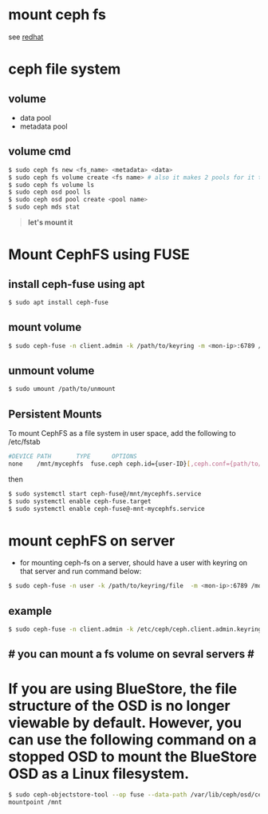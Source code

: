 # mount ceph fs
see [redhat](https://access.redhat.com/documentation/en-us/red_hat_ceph_storage/2/html/ceph_file_system_guide_technology_preview/mounting_and_unmounting_ceph_file_systems)

# ceph file system
## volume
- data pool
- metadata pool
## volume cmd
```bash
$ sudo ceph fs new <fs_name> <metadata> <data>
$ sudo ceph fs volume create <fs name> # also it makes 2 pools for it too
$ sudo ceph fs volume ls
$ sudo ceph osd pool ls
$ sudo ceph osd pool create <pool name>
$ sudo ceph mds stat
```
> **let's mount it**
# Mount CephFS using FUSE
## install ceph-fuse using apt
```bash
$ sudo apt install ceph-fuse
```
## mount volume
```bash
$ sudo ceph-fuse -n client.admin -k /path/to/keyring -m <mon-ip>:6789 /path/to/mount # default port of monitor
```
## unmount volume
```bash
$ sudo umount /path/to/unmount
```
## Persistent Mounts
To mount CephFS as a file system in user space, add the following to /etc/fstab
```bash
#DEVICE PATH       TYPE      OPTIONS
none    /mnt/mycephfs  fuse.ceph ceph.id={user-ID}[,ceph.conf={path/to/conf.conf}],_netdev,defaults  0 0
```
then 
```bash
$ sudo systemctl start ceph-fuse@/mnt/mycephfs.service
$ sudo systemctl enable ceph-fuse.target
$ sudo systemctl enable ceph-fuse@-mnt-mycephfs.service
```

# mount cephFS on server
- for mounting ceph-fs on a server, should have a user with keyring on that server and run command below:
```bash
$ sudo ceph-fuse -n user -k /path/to/keyring/file  -m <mon-ip>:6789 /mount/point
```
## example
```bash
$ sudo ceph-fuse -n client.admin -k /etc/ceph/ceph.client.admin.keyring -m 192.168.xxx.xxx:6789 /data
```
## # **you can mount a fs volume on sevral servers** \#


# If you are using BlueStore, the file structure of the OSD is no longer viewable by default. However, you can use the following command on a stopped OSD to mount the BlueStore OSD as a Linux filesystem.
```bash
$ sudo ceph-objectstore-tool --op fuse --data-path /var/lib/ceph/osd/ceph-0 --
mountpoint /mnt
```